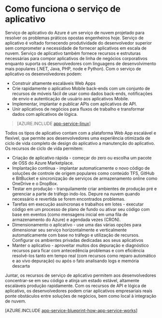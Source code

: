 <properties 
    pageTitle="Como funciona a serviço de aplicativo do Azure" 
    description="Aprender como funcionam os serviços de aplicativo" 
    keywords="aplicativo, azure aplicativo serviço, escaláveis, plano de serviço de aplicativo escala, custos de serviço de aplicativo"
    services="app-service" 
    documentationCenter="" 
    authors="yochay" 
    manager="wpickett" 
    editor=""/>

<tags 
    ms.service="app-service" 
    ms.workload="na" 
    ms.tgt_pltfrm="na" 
    ms.devlang="na" 
    ms.topic="hero-article" 
    ms.date="02/10/2016" 
    ms.author="yochay"/>

# <a name="how-app-service-works"></a>Como funciona o serviço de aplicativo

Serviço de aplicativo do Azure é um serviço de nuvem projetado para resolver os problemas práticos opostas engenheiros hoje. Serviço de aplicativo é voltado fornecendo produtividade do desenvolvedor superior sem comprometer a necessidade de fornecer aplicativos em escala de nuvem. Serviço de aplicativo também fornece recursos e estruturas necessárias para compor aplicativos de linha de negócios corporativos enquanto suporta os desenvolvedores com linguagens de desenvolvimento mais populares (.NET, Java, PHP, node e Python).
Com o serviço de aplicativo os desenvolvedores podem:

* Construir altamente escaláveis Web Apps
* Crie rapidamente o aplicativo Mobile back-ends com um conjunto de recursos de móveis fácil de usar como dados back-ends, notificações de envio e autenticação de usuário aos aplicativos Mobile. 
* Implementar, implantar e publicar APIs com aplicativos de API.
* Unir aplicativos de negócios para fluxos de trabalho e transformar dados com aplicativos de lógica.

>[AZURE.INCLUDE [app-service-linux](../../includes/app-service-linux.md)] 

Todos os tipos de aplicativo contam com a plataforma Web App escalável e flexível, que permite aos desenvolvedores uma experiência otimizada de ciclo de vida completo de design do aplicativo a manutenção do aplicativo. Os recursos de ciclo de vida permitem:

* Criação de aplicativo rápida - começar do zero ou escolha um pacote de OSS do Azure Marketplace. 
* Implantação contínua - implantar automaticamente o novo código de soluções de controle de origem populares como conteúdo TFS, GitHub e BitBucket e sincronização de serviços de armazenamento online como OneDrive e o DropBox.
* Testar em produção - tranquilamente criar ambientes de produção pré e gerenciar a parte de tráfego indo-los. Depure na nuvem quando necessário e revertida se forem encontrados problemas.
* Tarefas em execução assíncronas e trabalhos em lotes - executar código em um processo de plano de fundo ou ativar seu código com base em eventos (como mensagens inicial em uma fila de armazenamento do Azure) e agendada vezes (CRON).
* Dimensionamento o aplicativo - use uma das várias opções para dimensionar seu serviço horizontalmente e verticalmente automaticamente com base no tráfego e utilização de recursos. Configurar os ambientes privadas dedicadas aos seus aplicativos   
* Manter o aplicativo - aproveitar muitos dos depuração e diagnóstico recursos para ficar com antecedência problemas e com eficiência resolvê-los tanto em tempo real (com recursos como reparo automático e ao vivo depuração) ou após o fato analisando logs e memória descarta
 
Juntar, os recursos de serviço de aplicativo permitem aos desenvolvedores concentrar-se em seu código e atinja um estado estável, altamente escaláveis produção rapidamente. Com os recursos de API e lógica de aplicativo, os desenvolvedores podem criar aplicativos empresariais reais ponte obstáculos entre soluções de negócios, bem como local à integração de nuvem.  

[AZURE.INCLUDE [app-service-blueprint-how-app-service-works](../../includes/app-service-blueprint-how-app-service-works.md)]
